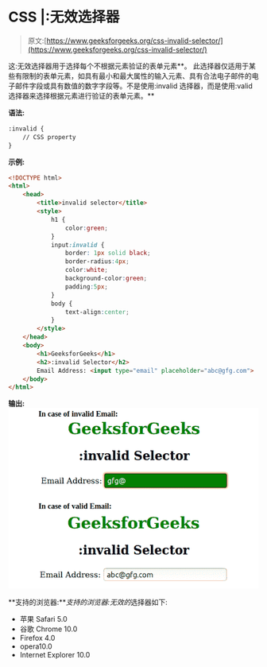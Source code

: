# CSS |:无效选择器

> 原文:[https://www.geeksforgeeks.org/css-invalid-selector/](https://www.geeksforgeeks.org/css-invalid-selector/)

这:无效选择器用于选择每个不根据元素验证的表单元素**。
此选择器仅适用于某些有限制的表单元素，如具有最小和最大属性的输入元素、具有合法电子邮件的电子邮件字段或具有数值的数字字段等。不是使用:invalid 选择器，而是使用:valid 选择器来选择根据元素进行验证的表单元素。**

**语法:**

```html
:invalid {
    // CSS property
} 

```

**示例:**

```html
<!DOCTYPE html>
<html>
    <head>
        <title>invalid selector</title>
        <style>
            h1 {
                color:green;
            }
            input:invalid {
                border: 1px solid black;
                border-radius:4px;
                color:white;
                background-color:green;
                padding:5px;
            }
            body {
                text-align:center;
            }
        </style>
    </head>
    <body>
        <h1>GeeksforGeeks</h1>
        <h2>:invalid Selector</h2>
        Email Address: <input type="email" placeholder="abc@gfg.com">
    </body>
</html>                    
```

**输出:**
![](img/32c089f55c313a210004a82ccbd7784e.png)

**支持的浏览器:***支持的浏览器:无效的*选择器如下:

*   苹果 Safari 5.0
*   谷歌 Chrome 10.0
*   Firefox 4.0
*   opera10.0
*   Internet Explorer 10.0